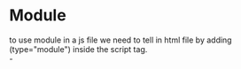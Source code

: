 # Module  
to use module in a js file we need to tell in html file by adding (type="module") inside the script tag.  
       - <script type="module" src="constructor.js"></script>
       
